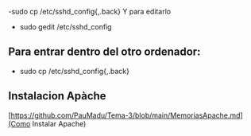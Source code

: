 
-sudo cp /etc/sshd_config{,.back}
Y para editarlo 
- sudo gedit /etc/sshd_config

## Para entrar dentro del otro ordenador: 
- sudo cp /etc/sshd_config{,.back}

## Instalacion Apàche 
[https://github.com/PauMadu/Tema-3/blob/main/MemoriasApache.md](Como Instalar Apache)

